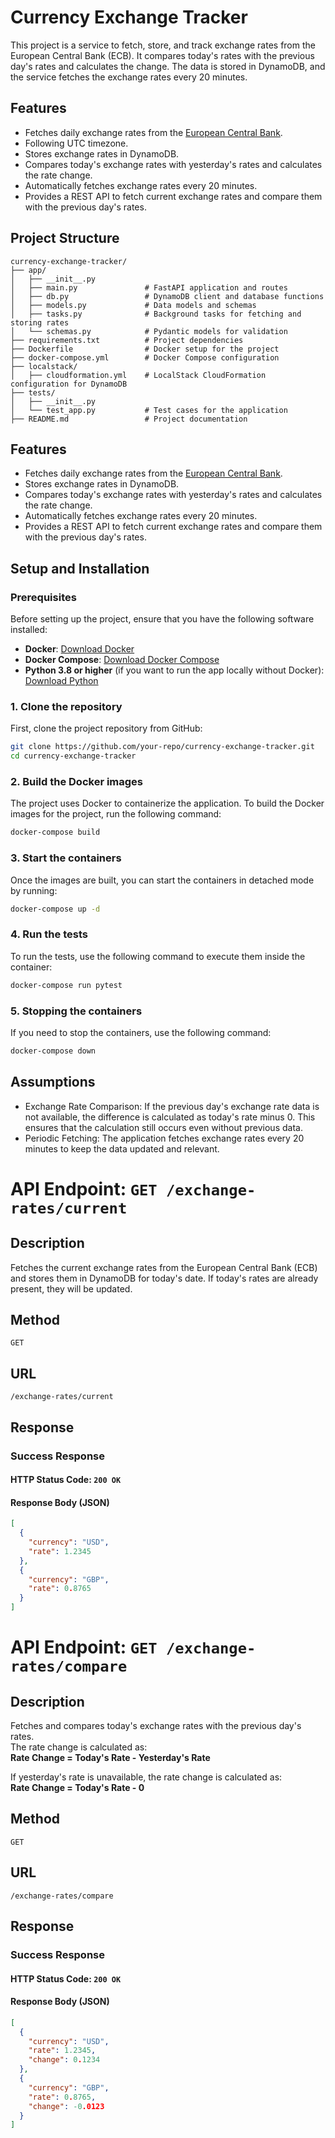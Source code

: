 # Currency Exchange Tracker

This project is a service to fetch, store, and track exchange rates from the European Central Bank (ECB). It compares today's rates with the previous day's rates and calculates the change. The data is stored in DynamoDB, and the service fetches the exchange rates every 20 minutes.

## Features

- Fetches daily exchange rates from the [European Central Bank](https://www.ecb.europa.eu/stats/eurofxref/eurofxref-daily.xml).
- Following UTC timezone. 
- Stores exchange rates in DynamoDB.
- Compares today's exchange rates with yesterday's rates and calculates the rate change.
- Automatically fetches exchange rates every 20 minutes.
- Provides a REST API to fetch current exchange rates and compare them with the previous day's rates.

## Project Structure

```plaintext
currency-exchange-tracker/
├── app/
│   ├── __init__.py
│   ├── main.py               # FastAPI application and routes
│   ├── db.py                 # DynamoDB client and database functions
│   ├── models.py             # Data models and schemas
│   ├── tasks.py              # Background tasks for fetching and storing rates
│   └── schemas.py            # Pydantic models for validation
├── requirements.txt          # Project dependencies
├── Dockerfile                # Docker setup for the project
├── docker-compose.yml        # Docker Compose configuration
├── localstack/
│   ├── cloudformation.yml    # LocalStack CloudFormation configuration for DynamoDB
├── tests/
│   ├── __init__.py
│   └── test_app.py           # Test cases for the application
├── README.md                 # Project documentation
```
## Features

- Fetches daily exchange rates from the [European Central Bank](https://www.ecb.europa.eu/stats/eurofxref/eurofxref-daily.xml).
- Stores exchange rates in DynamoDB.
- Compares today's exchange rates with yesterday's rates and calculates the rate change.
- Automatically fetches exchange rates every 20 minutes.
- Provides a REST API to fetch current exchange rates and compare them with the previous day's rates.

## Setup and Installation

### Prerequisites

Before setting up the project, ensure that you have the following software installed:

- **Docker**: [Download Docker](https://www.docker.com/products/docker-desktop)
- **Docker Compose**: [Download Docker Compose](https://docs.docker.com/compose/install/)
- **Python 3.8 or higher** (if you want to run the app locally without Docker): [Download Python](https://www.python.org/downloads/)

### 1. Clone the repository

First, clone the project repository from GitHub:

```bash
git clone https://github.com/your-repo/currency-exchange-tracker.git
cd currency-exchange-tracker
```


### 2. Build the Docker images

The project uses Docker to containerize the application. To build the Docker images for the project, run the following command:
```bash
docker-compose build
```

### 3. Start the containers

Once the images are built, you can start the containers in detached mode by running:

```bash
docker-compose up -d
```

### 4. Run the tests

To run the tests, use the following command to execute them inside the container:
```bash
docker-compose run pytest
```

### 5. Stopping the containers

If you need to stop the containers, use the following command:

```bash
docker-compose down
```



## Assumptions

- Exchange Rate Comparison: If the previous day's exchange rate data is not available, the difference is calculated as today's rate minus 0. This ensures that the calculation still occurs even without previous data.
- Periodic Fetching: The application fetches exchange rates every 20 minutes to keep the data updated and relevant.

# API Endpoint: `GET /exchange-rates/current`

## Description
Fetches the current exchange rates from the European Central Bank (ECB) and stores them in DynamoDB for today's date. If today's rates are already present, they will be updated.

## Method
`GET`

## URL
`/exchange-rates/current`

## Response

### Success Response
#### HTTP Status Code: `200 OK`

#### Response Body (JSON)
```json
[
  {
    "currency": "USD",
    "rate": 1.2345
  },
  {
    "currency": "GBP",
    "rate": 0.8765
  }
]
```

# API Endpoint: `GET /exchange-rates/compare`

## Description
Fetches and compares today's exchange rates with the previous day's rates.  
The rate change is calculated as:  
**Rate Change = Today's Rate - Yesterday's Rate**  

If yesterday's rate is unavailable, the rate change is calculated as:  
**Rate Change = Today's Rate - 0**

## Method
`GET`

## URL
`/exchange-rates/compare`

## Response

### Success Response
#### HTTP Status Code: `200 OK`

#### Response Body (JSON)
```json
[
  {
    "currency": "USD",
    "rate": 1.2345,
    "change": 0.1234
  },
  {
    "currency": "GBP",
    "rate": 0.8765,
    "change": -0.0123
  }
]
```